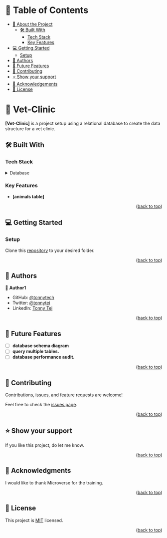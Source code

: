 <!-- TABLE OF CONTENTS -->

# 📗 Table of Contents

- [📖 About the Project](#about-project)
  - [🛠 Built With](#built-with)
    - [Tech Stack](#tech-stack)
    - [Key Features](#key-features)
- [💻 Getting Started](#getting-started)
  - [Setup](#setup)
- [👥 Authors](#authors)
- [🔭 Future Features](#future-features)
- [🤝 Contributing](#contributing)
- [⭐️ Show your support](#support)
- [🙏 Acknowledgements](#acknowledgements)
- [📝 License](#license)

<!-- PROJECT DESCRIPTION -->

# 📖 Vet-Clinic <a name="about-project"></a>

**[Vet-Clinic]** is a project setup using a relational database to create the data structure for a vet clinic.

## 🛠 Built With <a name="built-with"></a>

### Tech Stack <a name="tech-stack"></a>
<details>
<summary>Database</summary>
  <ul>
    <li><a href="https://www.postgresql.org/">PostgreSQL</a></li>
  </ul>
</details>

<!-- Features -->

### Key Features <a name="key-features"></a>

- **[animals table]**

<p align="right">(<a href="#readme-top">back to top</a>)</p>

## 💻 Getting Started <a name="getting-started"></a>

### Setup

Clone this [repository](https://github.com/tonnytech/Vet_Clinic.git) to your desired folder.

<p align="right">(<a href="#readme-top">back to top</a>)</p>

<!-- AUTHORS -->

## 👥 Authors <a name="authors"></a>

👤 **Author1**

- GitHub: [@tonnytech](https://github.com/Thoth1111)
- Twitter: [@tonnytei](https://twitter.com/tonnytei)
- LinkedIn: [Tonny Tei](https://www.linkedin.com/in/tonnytei/)

<p align="right">(<a href="#readme-top">back to top</a>)</p>

<!-- FUTURE FEATURES -->

## 🔭 Future Features <a name="future-features"></a>

- [ ] **database schema diagram**
- [ ] **query multiple tables.**
- [ ] **database performance audit.**

<p align="right">(<a href="#readme-top">back to top</a>)</p>

<!-- CONTRIBUTING -->

## 🤝 Contributing <a name="contributing"></a>

Contributions, issues, and feature requests are welcome!

Feel free to check the [issues page](https://github.com/tonnytech/Vet_Clinic/issues/).

<p align="right">(<a href="#readme-top">back to top</a>)</p>

<!-- SUPPORT -->

## ⭐️ Show your support <a name="support"></a>

If you like this project, do let me know. 

<p align="right">(<a href="#readme-top">back to top</a>)</p>

<!-- ACKNOWLEDGEMENTS -->

## 🙏 Acknowledgments <a name="acknowledgements"></a>

I would like to thank Microverse for the training.

<p align="right">(<a href="#readme-top">back to top</a>)</p>

<!-- LICENSE -->

## 📝 License <a name="license"></a>

This project is [MIT](https://github.com/tonnytech/Vet_Clinic/LICENSE.md) licensed.

<p align="right">(<a href="#readme-top">back to top</a>)</p>
